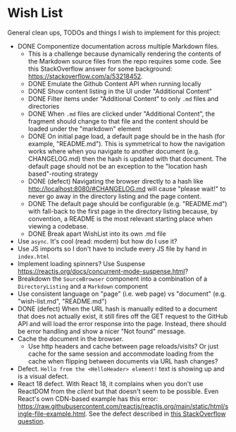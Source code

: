 # Wish List

General clean ups, TODOs and things I wish to implement for this project:

* DONE Componentize documentation across multiple Markdown files.
  * This is a challenge because dynamically rendering the contents of the Markdown source files from the repo requires 
    some code. See this StackOverflow answer for some background: <https://stackoverflow.com/a/53218452>.
  * DONE Emulate the Github Content API when running locally
  * DONE Show content listing in the UI under "Additional Content"
  * DONE Filter items under "Additional Content" to only `.md` files and directories
  * DONE When `.md` files are clicked under "Additional Content", the fragment should change to that file and the content 
    should be loaded under the "markdown" element 
  * DONE On initial page load, a default page should be in the hash (for example, "README.md"). This is 
    symmetrical to how the navigation works where when you navigate to another document (e.g. CHANGELOG.md) then the 
    hash is updated with that document. The default page should not be an exception to the "location hash based"-routing
    strategy  
  * DONE (defect) Navigating the browser directly to a hash like <http://localhost:8080/#CHANGELOG.md> will cause "please wait!"
    to never go away in the directory listing and the page content.
  * DONE The default page should be configurable (e.g. "README.md") with fall-back to the first page in the directory 
    listing 
    because, by convention, a README is the most relevant starting place when viewing a codebase.
  * DONE Break apart WishList into its own .md file
* Use `async`. It's cool (read: modern) but how do I use it?
* Use JS imports so I don't have to include every JS file by hand in `index.html`
* Implement loading spinners? Use Suspense <https://reactjs.org/docs/concurrent-mode-suspense.html>?
* Breakdown the `SourceBrowser` component into a combination of a `DirectoryListing` and a `Markdown` component
* Use consistent language on "page" (i.e. web page) vs "document" (e.g. "wish-list.md", "README.md")
* DONE (defect) When the URL hash is manually edited to a document that does not actually exist, it still fires off the GET
  request to the GitHub API and will load the error response into the page. Instead, there should be error handling and
  show a nicer "Not found" message.
* Cache the document in the browser.
  * Use http headers and cache between page reloads/visits? Or just cache for the same session and accommodate loading
    from the cache when flipping between documents via URL hash changes?  
* Defect. `Hello from the <HelloHeader> element!` text is showing up and is a visual defect. 
* React 18 defect. With React 18, it complains when you don't use ReactDOM from the *client* but that doesn't seem to be
  possible. Even React's own CDN-based example has this error: <https://raw.githubusercontent.com/reactjs/reactjs.org/main/static/html/single-file-example.html>.
  See the defect described in [this StackOverflow question](https://stackoverflow.com/q/71696487).
